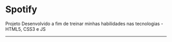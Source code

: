 # Spotify

<p>Projeto Desenvolvido a fim de treinar minhas habilidades nas tecnologias - HTML5, CSS3 e JS</p>

---
